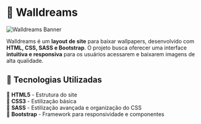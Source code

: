 # 🌟 Walldreams

![Walldreams Banner](https://via.placeholder.com/1000x300?text=Walldreams)

Walldreams é um **layout de site** para baixar wallpapers, desenvolvido com **HTML, CSS, SASS e Bootstrap**. O projeto busca oferecer uma interface **intuitiva e responsiva** para os usuários acessarem e baixarem imagens de alta qualidade.

## 🚀 Tecnologias Utilizadas

🔹 **HTML5** - Estrutura do site  
🔹 **CSS3** - Estilização básica  
🔹 **SASS** - Estilização avançada e organização do CSS  
🔹 **Bootstrap** - Framework para responsividade e componentes  

